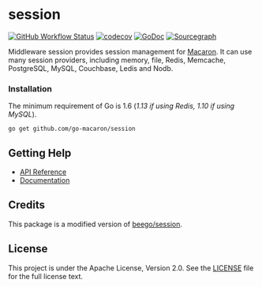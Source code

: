# session

[![GitHub Workflow Status](https://img.shields.io/github/workflow/status/go-macaron/session/Go?logo=github&style=for-the-badge)](https://github.com/go-macaron/session/actions?query=workflow%3AGo)
[![codecov](https://img.shields.io/codecov/c/github/go-macaron/session/master?logo=codecov&style=for-the-badge)](https://codecov.io/gh/go-macaron/session)
[![GoDoc](https://img.shields.io/badge/GoDoc-Reference-blue?style=for-the-badge&logo=go)](https://pkg.go.dev/github.com/go-macaron/session?tab=doc)
[![Sourcegraph](https://img.shields.io/badge/view%20on-Sourcegraph-brightgreen.svg?style=for-the-badge&logo=sourcegraph)](https://sourcegraph.com/github.com/go-macaron/session)

Middleware session provides session management for [Macaron](https://github.com/go-macaron/macaron). It can use many session providers, including memory, file, Redis, Memcache, PostgreSQL, MySQL, Couchbase, Ledis and Nodb.

### Installation

The minimum requirement of Go is 1.6 (*1.13 if using Redis, 1.10 if using MySQL*).

	go get github.com/go-macaron/session
	
## Getting Help

- [API Reference](https://gowalker.org/github.com/go-macaron/session)
- [Documentation](https://go-macaron.com/middlewares/session)

## Credits

This package is a modified version of [beego/session](https://github.com/astaxie/beego/tree/master/session).

## License

This project is under the Apache License, Version 2.0. See the [LICENSE](LICENSE) file for the full license text.
